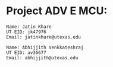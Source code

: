  
# Project ADV E MCU: 
```
Name: Jatin Khare
UT EID: jk47976
Email: jatinkhare@utexas.edu

Name: Abhijjith Venkkateshraj
UT EID: av36677
Email: abhijjith@utexas.edu
```

